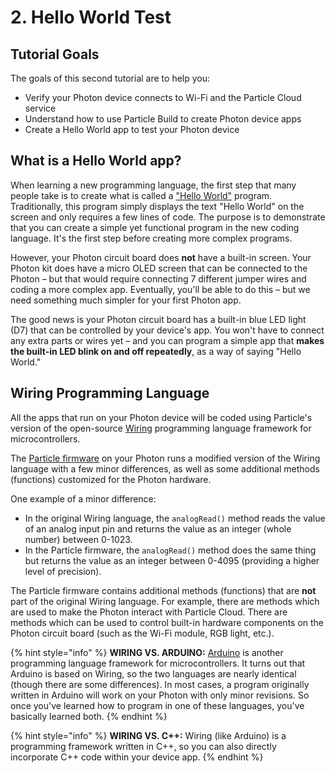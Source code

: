 # 2. Hello World Test

## Tutorial Goals

The goals of this second tutorial are to help you:

* Verify your Photon device connects to Wi-Fi and the Particle Cloud service
* Understand how to use Particle Build to create Photon device apps
* Create a Hello World app to test your Photon device

## What is a Hello World app?

When learning a new programming language, the first step that many people take is to create what is called a ["Hello World"](https://en.wikipedia.org/wiki/%22Hello,_World!%22_program) program. Traditionally, this program simply displays the text "Hello World" on the screen and only requires a few lines of code. The purpose is to demonstrate that you can create a simple yet functional program in the new coding language. It's the first step before creating more complex programs.

However, your Photon circuit board does **not** have a built-in screen. Your Photon kit does have a micro OLED screen that can be connected to the Photon – but that would require connecting 7 different jumper wires and coding a more complex app.  Eventually, you'll be able to do this – but we need something much simpler for your first Photon app.

The good news is your Photon circuit board has a built-in blue LED light \(D7\) that can be controlled by your device's app. You won't have to connect any extra parts or wires yet – and you can program a simple app that **makes the built-in LED blink on and off repeatedly**, as a way of saying "Hello World."

## Wiring Programming Language

All the apps that run on your Photon device will be coded using Particle's version of the open-source [Wiring](http://www.wiring.org.co/reference/) programming language framework for microcontrollers.

The [Particle firmware](https://docs.particle.io/reference/firmware/photon/) on your Photon runs a modified version of the Wiring language with a few minor differences, as well as some additional methods \(functions\) customized for the Photon hardware.

One example of a minor difference:

* In the original Wiring language, the `analogRead()` method reads the value of an analog input pin and returns the value as an integer \(whole number\) between 0-1023.
* In the Particle firmware, the `analogRead()` method does the same thing but returns the value as an integer between 0-4095 \(providing a higher level of precision\).

The Particle firmware contains additional methods \(functions\) that are **not** part of the original Wiring language. For example, there are methods which are used to make the Photon interact with Particle Cloud. There are methods which can be used to control built-in hardware components on the Photon circuit board \(such as the Wi-Fi module, RGB light, etc.\).

{% hint style="info" %}
**WIRING VS. ARDUINO:**  [Arduino](https://www.arduino.cc/reference/en/) is another programming language framework for microcontrollers. It turns out that Arduino is based on Wiring, so the two languages are nearly identical \(though there are some differences\). In most cases, a program originally written in Arduino will work on your Photon with only minor revisions. So once you've learned how to program in one of these languages, you've basically learned both.
{% endhint %}

{% hint style="info" %}
**WIRING VS. C++:**  Wiring \(like Arduino\) is a programming framework written in C++, so you can also directly incorporate C++ code within your device app.
{% endhint %}

